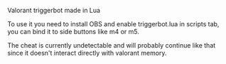 Valorant triggerbot made in Lua

To use it you need to install OBS and enable triggerbot.lua in scripts tab, you can bind it to side buttons like m4 or m5.

The cheat is currently undetectable and will probably continue like that since it doesn't interact directly with valorant memory.
